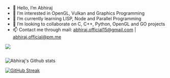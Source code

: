 - 👋 Hello, I’m Abhiraj
- 👀 I’m interested in OpenGL, Vulkan and Graphics Programming
- 🌱 I’m currently learning LISP, Node and Parallel Programming
- 💞️ I’m looking to collaborate on C, C++, Python, OpenGL and GO projects
- 📫 Contact me through mail: abhiraj.official15@gmail.com | abhiraj.official@pm.me


![](https://komarev.com/ghpvc/?username=abhiraj2&style=flat-square)

<img alt="" src="https://github-profile-summary-cards.vercel.app/api/cards/profile-details?username=abhiraj2&theme=github_dark" />

![Abhiraj's Github stats](https://github-readme-stats.vercel.app/api?username=abhiraj2&count_private=true&theme=highcontrast)

<img alt="" align="left" src="http://github-profile-summary-cards.vercel.app/api/cards/repos-per-language?username=abhiraj2&theme=github_dark" />

<img alt="" align="left" src="http://github-profile-summary-cards.vercel.app/api/cards/most-commit-language?username=abhiraj2&theme=github_dark" />

[![GitHub Streak](https://github-readme-streak-stats.herokuapp.com?user=abhiraj2&theme=dark&date_format=M%20j%5B%2C%20Y%5D&background=050314)](https://git.io/streak-stats)

<img alt="" src="https://activity-graph.herokuapp.com/graph?username=abhiraj2&theme=github">
